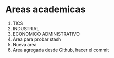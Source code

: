 # Areas academicas 
1. TICS
2. INDUSTRIAL
3. ECONOMICO ADMINISTRATIVO
4. Area para probar stash
5. Nueva area
6. Area agregada desde Github, hacer el commit

